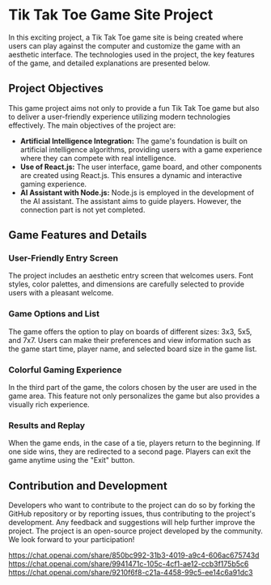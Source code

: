 # Tik Tak Toe Game Site Project

In this exciting project, a Tik Tak Toe game site is being created where users can play against the computer and customize the game with an aesthetic interface. The technologies used in the project, the key features of the game, and detailed explanations are presented below.
## Project Objectives
This game project aims not only to provide a fun Tik Tak Toe game but also to deliver a user-friendly experience utilizing modern technologies effectively. The main objectives of the project are:
- **Artificial Intelligence Integration:** The game's foundation is built on artificial intelligence algorithms, providing users with a game experience where they can compete with real intelligence.
- **Use of React.js:** The user interface, game board, and other components are created using React.js. This ensures a dynamic and interactive gaming experience.
- **AI Assistant with Node.js:** Node.js is employed in the development of the AI assistant. The assistant aims to guide players. However, the connection part is not yet completed.
## Game Features and Details
### User-Friendly Entry Screen
The project includes an aesthetic entry screen that welcomes users. Font styles, color palettes, and dimensions are carefully selected to provide users with a pleasant welcome.
### Game Options and List
The game offers the option to play on boards of different sizes: 3x3, 5x5, and 7x7. Users can make their preferences and view information such as the game start time, player name, and selected board size in the game list.
### Colorful Gaming Experience
In the third part of the game, the colors chosen by the user are used in the game area. This feature not only personalizes the game but also provides a visually rich experience.
### Results and Replay
When the game ends, in the case of a tie, players return to the beginning. If one side wins, they are redirected to a second page. Players can exit the game anytime using the "Exit" button.
## Contribution and Development
Developers who want to contribute to the project can do so by forking the GitHub repository or by reporting issues, thus contributing to the project's development. Any feedback and suggestions will help further improve the project. The project is an open-source project developed by the community. We look forward to your participation!

https://chat.openai.com/share/850bc992-31b3-4019-a9c4-606ac675743d 
https://chat.openai.com/share/9941471c-105c-4cf1-ae12-ccb3f175b5c6
https://chat.openai.com/share/9210f6f8-c21a-4458-99c5-ee14c6a91dc3
